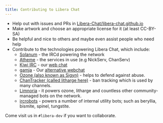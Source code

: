 ```yaml
---
title: Contributing to Libera Chat
---
```


- Help out with issues and PRs in
[Libera-Chat/libera-chat.github.io](https://github.com/Libera-Chat/libera-chat.github.io)
- Make artwork and choose an appropriate license for it (at least CC-BY-SA)
- Be helpful and nice to others and maybe even assist people who need help
- Contribute to the technologies powering Libera Chat, which include:
  - [Solanum](https://github.com/solanum-ircd/solanum) -
    the IRCd powering the network
  - [Atheme](https://github.com/atheme/atheme) - the services in use
    (e.g NickServ, ChanServ)
  - [Kiwi IRC](https://github.com/kiwiirc/kiwiirc/) -
    our [web chat](https://web.libera.chat)
  - [gamja](https://sr.ht/~emersion/gamja/) -
    Our [alternative webchat](https://web.libera.chat/gamja/)
  - [Ozone (also known as Sigyn)](https://github.com/Libera-Chat/ozone) -
    helps to defend against abuse.
  - [ChanTracker
    (called litharge here)](https://github.com/ncoevoet/ChanTracker) -
    ban tracking which is used by many channels.
  - [Limnoria](https://github.com/progval/Limnoria) -
    it powers ozone, litharge and countless other community-managed bots on
    the network.
  - [ircrobots](https://github.com/jesopo/ircrobots) -
    powers a number of internal utility bots; such as beryllia, bismite,
    spinel, tungstite.

Come visit us in `#libera-dev` if you want to collaborate.
